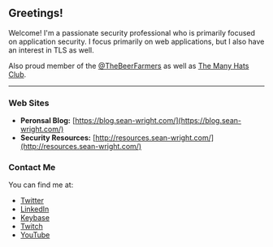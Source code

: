 ## Greetings!

Welcome! I'm a passionate security professional who is primarily focused on application security. I focus primarily on web applications, but I also have an interest in TLS as well.

Also proud member of the [@TheBeerFarmers](http://thebeerfarmers.org/) as well as [The Many Hats Club](https://themanyhats.club/).

---

### Web Sites

* **Peronsal Blog:** [https://blog.sean-wright.com/](https://blog.sean-wright.com/)
* **Security Resources:** [http://resources.sean-wright.com/](http://resources.sean-wright.com/)

### Contact Me

You can find me at:

* [Twitter](https://twitter.com/SeanWrightSec)
* [LinkedIn](https://www.linkedin.com/in/seanwright01/)
* [Keybase](https://keybase.io/sean_wright)
* [Twitch](https://www.twitch.tv/seanwrightsec)
* [YouTube](https://www.youtube.com/channel/UC79ThesxTbp9QRX45kMpoLA)
